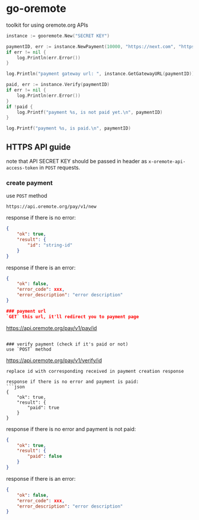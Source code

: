 # go-oremote

toolkit for using oremote.org APIs

```go
instance := gooremote.New("SECRET KEY")

paymentID, err := instance.NewPayment(10000, "https://next.com", "https://webhook.com", "payment description")
if err != nil {
    log.Println(err.Error())
}

log.Println("payment gateway url: ", instance.GetGatewayURL(paymentID))

paid, err := instance.Verify(paymentID)
if err != nil {
    log.Println(err.Error())
}
if !paid {
    log.Printf("payment %s, is not paid yet.\n", paymentID)
}

log.Printf("payment %s, is paid.\n", paymentID)
```

## HTTPS API guide

note that API SECRET KEY should be passed in header as `x-oremote-api-access-token` in `POST` requests.
### create payment
use `POST` method
```
https://api.oremote.org/pay/v1/new
```
response if there is no error:
```json
{
    "ok": true,
    "result": {
        "id": "string-id"
    }
}
```

response if there is an error:
```json
{
    "ok": false,
    "error_code": xxx,
    "error_description": "error description"
}

### payment url
`GET` this url, it'll redirect you to payment page
```
https://api.oremote.org/pay/v1/pay/id
```

### verify payment (check if it's paid or not)
use `POST` method
```
https://api.oremote.org/pay/v1/verify/id
```
replace id with corresponding received in payment creation response

response if there is no error and payment is paid:
```json
{
    "ok": true,
    "result": {
        "paid": true
    }
}
```

response if there is no error and payment is not paid:
```json
{
    "ok": true,
    "result": {
        "paid": false
    }
}
```

response if there is an error:
```json
{
    "ok": false,
    "error_code": xxx,
    "error_description": "error description"
}
```